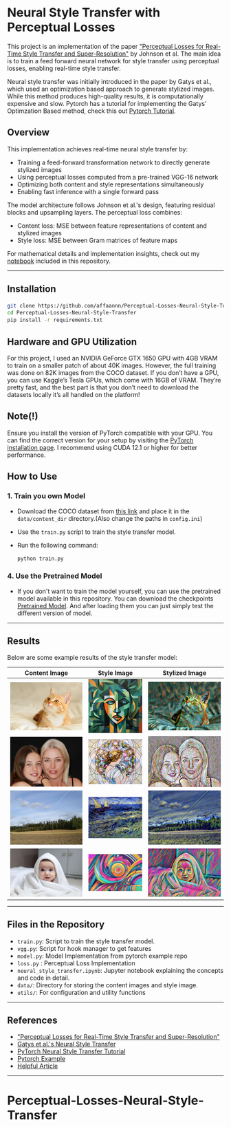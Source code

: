 # Neural Style Transfer with Perceptual Losses

This project is an implementation of the paper ["Perceptual Losses for Real-Time Style Transfer and Super-Resolution"](https://arxiv.org/pdf/1603.08155) by Johnson et al. The main idea is to train a feed forward neural network for style transfer using perceptual losses, enabling real-time style transfer. 

Neural style transfer was initially introduced in the paper by Gatys et al., which used an optimization based approach to generate stylized images. While this method produces high-quality results, it is computationally expensive and slow.
Pytorch has a tutorial for implementing the Gatys' Optimzation Based method, check this out [Pytorch Tutorial](https://pytorch.org/tutorials/advanced/neural_style_tutorial.html). 
 
## Overview 

This implementation achieves real-time neural style transfer by:

* Training a feed-forward transformation network to directly generate stylized images
* Using perceptual losses computed from a pre-trained VGG-16 network
* Optimizing both content and style representations simultaneously
* Enabling fast inference with a single forward pass
 
The model architecture follows Johnson et al.'s design, featuring residual blocks and upsampling layers. The perceptual loss combines:

* Content loss: MSE between feature representations of content and stylized images
* Style loss: MSE between Gram matrices of feature maps

For mathematical details and implementation insights, check out my [notebook](https://github.com/affaannn/Perceptual-Losses-Neural-Style-Transfer/blob/main/notebooks/neural_style_transfer.ipynb) included in this repository.

---
## Installation 

```bash
git clone https://github.com/affaannn/Perceptual-Losses-Neural-Style-Transfer.git
cd Perceptual-Losses-Neural-Style-Transfer
pip install -r requirements.txt
```

## Hardware and GPU Utilization
For this project, I used an NVIDIA GeForce GTX 1650 GPU with 4GB VRAM to train on a smaller patch of about 40K images. However, the full training was done on 82K images from the COCO dataset.
If you don’t have a GPU, you can use Kaggle’s Tesla GPUs, which come with 16GB of VRAM. They’re pretty fast, and the best part is that you don’t need to download the datasets locally it’s all handled on the platform!
## Note(!)

Ensure you install the version of PyTorch compatible with your GPU. 
You can find the correct version for your setup by visiting the [PyTorch installation page](https://pytorch.org/get-started/locally/).
I recommend using CUDA 12.1 or higher for better performance.

## How to Use
### 1. Train you own Model
- Download the COCO dataset from [this link](https://cocodataset.org/#download) and place it in the `data/content_dir` directory.(Also change the paths in `config.ini`)

- Use the `train.py` script to train the style transfer model.
- Run the following command:
  ```bash
  python train.py 
  ```

### 4. Use the Pretrained Model
- If you don't want to train the model yourself, you can use the pretrained model available in this repository.
  You can download the checkpoints [Pretrained Model](https://github.com/affaannn/Perceptual-Losses-Neural-Style-Transfer/blob/main/models/checkpoints/).
  And after loading them you can just simply test the different version of model. 
---

## Results
Below are some example results of the style transfer model:

| Content Image | Style Image | Stylized Image |
|---------------|-------------|----------------|
| ![new4](https://github.com/affaannn/Perceptual-Losses-Neural-Style-Transfer/blob/main/data/content_dir/image_04.jpg) | ![new5](https://github.com/affaannn/Perceptual-Losses-Neural-Style-Transfer/blob/main/data/style_images/image_01.jpg) | ![new6](https://github.com/affaannn/Perceptual-Losses-Neural-Style-Transfer/blob/main/data/styled_image_02.png) |
| ![new1](https://github.com/affaannn/Perceptual-Losses-Neural-Style-Transfer/blob/main/data/content_dir/family-gc23518eae_640.jpg) | ![new2](https://github.com/affaannn/Perceptual-Losses-Neural-Style-Transfer/blob/main/data/style_images/mosaic.jpg) | ![new3](https://github.com/affaannn/Perceptual-Losses-Neural-Style-Transfer/blob/main/data/styled_image_01.png) |
| ![Content](https://github.com/affaannn/Perceptual-Losses-Neural-Style-Transfer/blob/main/data/content_dir/test_image_01.png) | ![style](https://github.com/affaannn/Perceptual-Losses-Neural-Style-Transfer/blob/main/data/style_images/Vincent_van_Gogh.png) | ![stylized](https://github.com/affaannn/Perceptual-Losses-Neural-Style-Transfer/blob/main/data/styled_image.png) |
| ![new6](https://github.com/affaannn/Perceptual-Losses-Neural-Style-Transfer/blob/main/data/content_dir/image_05.jpg) | ![new7](https://github.com/affaannn/Perceptual-Losses-Neural-Style-Transfer/blob/main/data/style_images/image_03.jpg) | ![new8](https://github.com/affaannn/Perceptual-Losses-Neural-Style-Transfer/blob/main/data/styled_image_03.png) |

---

## Files in the Repository

- `train.py`: Script to train the style transfer model.
- `vgg.py`: Script for hook manager to get features
- `model.py`: Model Implementation from pytorch example repo
- `loss.py` : Perceptual Loss Implementation
- `neural_style_transfer.ipynb`: Jupyter notebook explaining the concepts and code in detail.
- `data/`: Directory for storing the content images and style image.
- `utils/`: For configuration and utility functions 
---

## References

- ["Perceptual Losses for Real-Time Style Transfer and Super-Resolution"](https://arxiv.org/pdf/1603.08155)
- [Gatys et al.'s Neural Style Transfer](https://arxiv.org/pdf/1508.06576)
- [PyTorch Neural Style Transfer Tutorial](https://pytorch.org/tutorials/advanced/neural_style_tutorial.html)
- [Pytorch Example](https://github.com/pytorch/examples)
- [Helpful Article](https://sh-tsang.medium.com/brief-review-perceptual-losses-for-real-time-style-transfer-and-super-resolution-ac4fd2658b8)
---

# Perceptual-Losses-Neural-Style-Transfer
